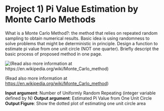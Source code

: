# Project 1) Pi Value Estimation by Monte Carlo Methods
 
What is a Monte Carlo Method?: the method that relies on repeated random sampling to obtain numerical results. Basic idea is using randomness to solve problems that might be deterministic in principle. Design a function to estimate pi value from one unit circle (NOT one quarter). Briefly descript the basic process of proposed method in one page.

![(Read also more information at https://en.wikipedia.org/wiki/Monte_Carlo_method)](https://upload.wikimedia.org/wikipedia/commons/8/84/Pi_30K.gif)

(Read also more information at https://en.wikipedia.org/wiki/Monte_Carlo_method)

**Input argument**: Number of Uniformly Random Repeating (integer variable defined by N)
**Output argument**: Estimated Pi Value from One Unit Circle
**Output Figure**: Show the dotted plot of estimating one unit circle area
